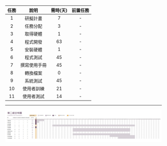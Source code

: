 | 任務          | 說明             | 需時(天)    | 前置任務     |
| :-----------: | :---------------:| :----------: | :----------: |
| 1            | 研擬計畫     | 7 | - |
| 2            | 任務分配     | 3    | - |
| 3            | 取得硬體     | 1    | - |
| 4            | 程式開發     | 63    | - |
| 5            | 安裝硬體     | 1    | - |
| 6            | 程式測試     | 45    | - |
| 7            | 撰寫使用手冊 | 45    | - |
| 8            | 轉換檔案     | 0    | - |
| 9            | 系統測試     | 45    | - |
| 10           | 使用者訓練   | 21    | - |
| 11           | 使用者測試   | 14    | - |
***
![甘特圖](02-1.jpg)

